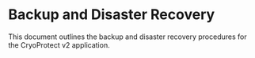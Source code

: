 # Backup and Disaster Recovery

This document outlines the backup and disaster recovery procedures for the CryoProtect v2 application.